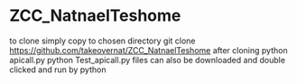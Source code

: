 # ZCC_NatnaelTeshome

to clone simply copy to chosen directory
git clone https://github.com/takeovernat/ZCC_NatnaelTeshome
after cloning 
python apicall.py
python Test_apicall.py
files can also be downloaded and double clicked and run by python
